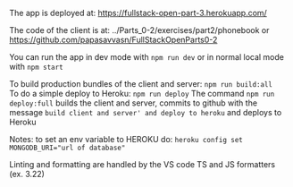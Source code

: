 The app is deployed at:  https://fullstack-open-part-3.herokuapp.com/ 

The code of the client is at: ../Parts_0-2/exercises/part2/phonebook
or https://github.com/papasavvasn/FullStackOpenParts0-2

You can run the app in dev mode with `npm run dev` or in normal local mode with `npm start`

To build production bundles of the client and server: `npm run build:all`  
To do a simple deploy to Heroku: `npm run deploy`
The command `npm run deploy:full` builds the client and server, commits to github with the message `build client and server' and deploy to heroku` and deploys to Heroku

Notes: to set an env variable to HEROKU do: `heroku config set MONGODB_URI="url of database"`

Linting and formatting are handled by the VS code TS and JS formatters (ex. 3.22)